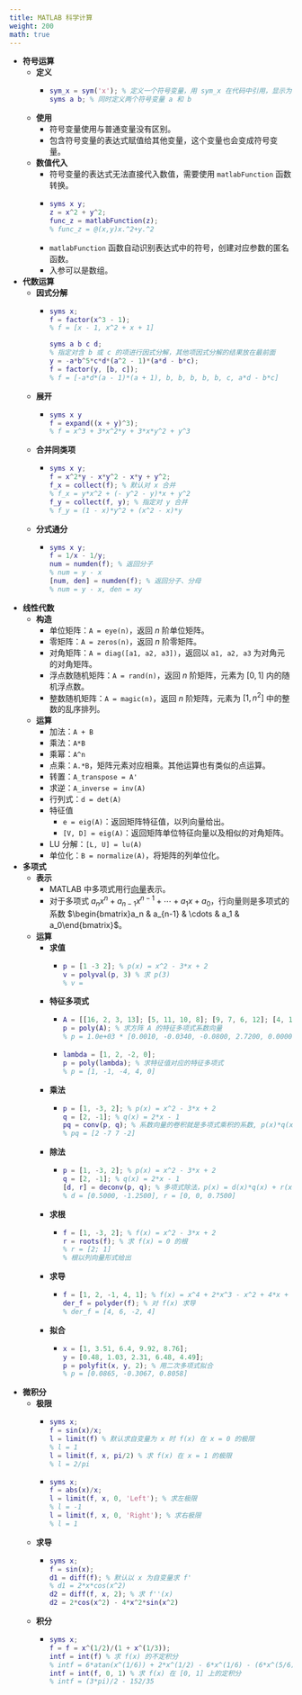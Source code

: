 ```yaml
---
title: MATLAB 科学计算
weight: 200
math: true
---
```


- **符号运算**
    - **定义**
        - ```matlab
          sym_x = sym('x'); % 定义一个符号变量，用 sym_x 在代码中引用，显示为 x
          syms a b; % 同时定义两个符号变量 a 和 b
          ```
    - **使用**
        - 符号变量使用与普通变量没有区别。
        - 包含符号变量的表达式赋值给其他变量，这个变量也会变成符号变量。
    - **数值代入**
        - 符号变量的表达式无法直接代入数值，需要使用 `matlabFunction` 函数转换。
        - ```matlab
          syms x y;
          z = x^2 + y^2;
          func_z = matlabFunction(z);
          % func_z = @(x,y)x.^2+y.^2
          ```
        - `matlabFunction` 函数自动识别表达式中的符号，创建对应参数的匿名函数。
        - 入参可以是数组。
- **代数运算**
    - **因式分解**
        - ```matlab
          syms x;
          f = factor(x^3 - 1);
          % f = [x - 1, x^2 + x + 1]
          ```
          ```matlab
          syms a b c d;
          % 指定对含 b 或 c 的项进行因式分解，其他项因式分解的结果放在最前面
          y = -a*b^5*c*d*(a^2 - 1)*(a*d - b*c);
          f = factor(y, [b, c]);
          % f = [-a*d*(a - 1)*(a + 1), b, b, b, b, b, c, a*d - b*c]
          ```
    - **展开**
        - ```matlab
          syms x y
          f = expand((x + y)^3);
          % f = x^3 + 3*x^2*y + 3*x*y^2 + y^3
          ```
    - **合并同类项**
        - ```matlab
          syms x y;
          f = x^2*y - x*y^2 - x*y + y^2;
          f_x = collect(f); % 默认对 x 合并
          % f_x = y*x^2 + (- y^2 - y)*x + y^2
          f_y = collect(f, y); % 指定对 y 合并
          % f_y = (1 - x)*y^2 + (x^2 - x)*y
          ```
    - **分式通分**
        - ```matlab
          syms x y;
          f = 1/x - 1/y;
          num = numden(f); % 返回分子
          % num = y - x
          [num, den] = numden(f); % 返回分子、分母
          % num = y - x, den = xy
          ```
- **线性代数**
    - **构造**
        - 单位矩阵：`A = eye(n)`，返回 $n$ 阶单位矩阵。
        - 零矩阵：`A = zeros(n)`，返回 $n$ 阶零矩阵。
        - 对角矩阵：`A = diag([a1, a2, a3])`，返回以 `a1, a2, a3` 为对角元的对角矩阵。
        - 浮点数随机矩阵：`A = rand(n)`，返回 $n$ 阶矩阵，元素为 $[0,1]$ 内的随机浮点数。
        - 整数随机矩阵：`A = magic(n)`，返回 $n$ 阶矩阵，元素为 $[1,n^2]$ 中的整数的乱序排列。
    - **运算**
        - 加法：`A + B`
        - 乘法：`A*B`
        - 乘幂：`A^n`
        - 点乘：`A.*B`，矩阵元素对应相乘。其他运算也有类似的点运算。
        - 转置：`A_transpose = A'`
        - 求逆：`A_inverse = inv(A)`
        - 行列式：`d = det(A)`
        - 特征值
            - `e = eig(A)`：返回矩阵特征值，以列向量给出。
            - `[V, D] = eig(A)`：返回矩阵单位特征向量以及相似的对角矩阵。
        - LU 分解：`[L, U] = lu(A)`
        - 单位化：`B = normalize(A)`，将矩阵的列单位化。
- **多项式**
    - **表示**
        - MATLAB 中多项式用行[向量](/notes/docs/mathematics/linear-algebra/vector)表示。
        - 对于多项式 $a_nx^n+a_{n-1}x^{n-1}+\cdots+a_1x+a_0$，行向量则是多项式的系数 $\begin{bmatrix}a_n & a_{n-1} & \cdots & a_1 & a_0\end{bmatrix}$。
    - **运算**
        - **求值**
            - ```matlab
              p = [1 -3 2]; % p(x) = x^2 - 3*x + 2
              v = polyval(p, 3) % 求 p(3)
              % v = 
              ```
        - **特征多项式**
            - ```matlab
              A = [[16, 2, 3, 13]; [5, 11, 10, 8]; [9, 7, 6, 12]; [4, 14, 15, 1]]
              p = poly(A); % 求方阵 A 的特征多项式系数向量
              % p = 1.0e+03 * [0.0010, -0.0340, -0.0800, 2.7200, 0.0000]
              ```
            - ```matlab
              lambda = [1, 2, -2, 0];
              p = poly(lambda); % 求特征值对应的特征多项式
              % p = [1, -1, -4, 4, 0]
              ```
        - **乘法**
            - ```matlab
              p = [1, -3, 2]; % p(x) = x^2 - 3*x + 2
              q = [2, -1]; % q(x) = 2*x - 1
              pq = conv(p, q); % 系数向量的卷积就是多项式乘积的系数, p(x)*q(x) = 2*x^3 - 7*x^2 + 7*x - 2
              % pq = [2 -7 7 -2]
              ```
        - **除法**
            - ```matlab
              p = [1, -3, 2]; % p(x) = x^2 - 3*x + 2
              q = [2, -1]; % q(x) = 2*x - 1
              [d, r] = deconv(p, q); % 多项式除法，p(x) = d(x)*q(x) + r(x)
              % d = [0.5000, -1.2500], r = [0, 0, 0.7500]
              ```
        - **求根**
            - ```matlab
              f = [1, -3, 2]; % f(x) = x^2 - 3*x + 2
              r = roots(f); % 求 f(x) = 0 的根
              % r = [2; 1]
              % 根以列向量形式给出
              ```
        - **求导**
            - ```matlab
              f = [1, 2, -1, 4, 1]; % f(x) = x^4 + 2*x^3 - x^2 + 4*x + 1
              der_f = polyder(f); % 对 f(x) 求导
              % der_f = [4, 6, -2, 4]
              ```
        - **拟合**
            - ```matlab
              x = [1, 3.51, 6.4, 9.92, 8.76];
              y = [0.48, 1.03, 2.31, 6.48, 4.49];
              p = polyfit(x, y, 2); % 用二次多项式拟合
              % p = [0.0865, -0.3067, 0.8058]
              ```
- **微积分**
    - **极限**
        - ```matlab
          syms x;
          f = sin(x)/x;
          l = limit(f) % 默认求自变量为 x 时 f(x) 在 x = 0 的极限
          % l = 1
          l = limit(f, x, pi/2) % 求 f(x) 在 x = 1 的极限
          % l = 2/pi
          ```
        - ```matlab
          syms x;
          f = abs(x)/x;
          l = limit(f, x, 0, 'Left'); % 求左极限
          % l = -1
          l = limit(f, x, 0, 'Right'); % 求右极限
          % l = 1
          ```
    - **求导**
        - ```matlab
          syms x;
          f = sin(x);
          d1 = diff(f); % 默认以 x 为自变量求 f'
          % d1 = 2*x*cos(x^2)
          d2 = diff(f, x, 2); % 求 f''(x)
          d2 = 2*cos(x^2) - 4*x^2*sin(x^2)
          ```
    - **积分**
        - ```matlab
          syms x;
          f = f = x^(1/2)/(1 + x^(1/3));
          intf = int(f) % 求 f(x) 的不定积分
          % intf = 6*atan(x^(1/6)) + 2*x^(1/2) - 6*x^(1/6) - (6*x^(5/6))/5 + (6*x^(7/6))/7
          intf = int(f, 0, 1) % 求 f(x) 在 [0, 1] 上的定积分
          % intf = (3*pi)/2 - 152/35
          ```
